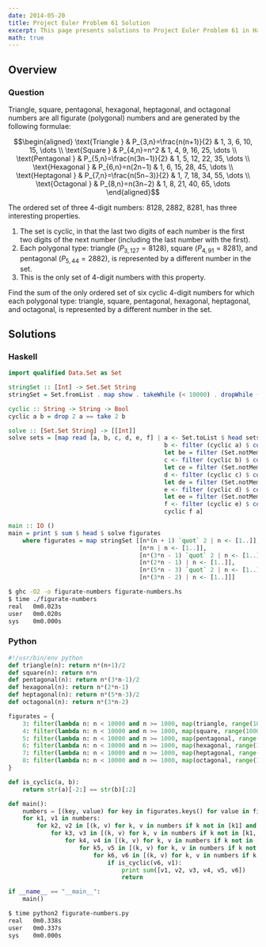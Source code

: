 ```yaml
---
date: 2014-05-20
title: Project Euler Problem 61 Solution
excerpt: This page presents solutions to Project Euler Problem 61 in Haskell and Python.
math: true
---
```



## Overview


### Question

Triangle, square, pentagonal, hexagonal, heptagonal, and octagonal
numbers are all figurate (polygonal) numbers and are generated by the
following formulae:

$$\begin{aligned}
\text{Triangle } & P_{3,n}=\frac{n(n+1)}{2} & 1, 3, 6, 10, 15, \dots \\
\text{Square } & P_{4,n}=n^2 & 1, 4, 9, 16, 25, \dots \\
\text{Pentagonal } & P_{5,n}=\frac{n(3n−1)}{2} & 1, 5, 12, 22, 35, \dots \\
\text{Hexagonal } & P_{6,n}=n(2n−1) & 1, 6, 15, 28, 45, \dots \\
\text{Heptagonal } & P_{7,n}=\frac{n(5n−3)}{2} & 1, 7, 18, 34, 55, \dots \\
\text{Octagonal } & P_{8,n}=n(3n−2) & 1, 8, 21, 40, 65, \dots
\end{aligned}$$

The ordered set of three 4-digit numbers: 8128, 2882, 8281, has three
interesting properties.

1.  The set is cyclic, in that the last two digits of each number is the
    first two digits of the next number (including the last number with
    the first).
2.  Each polygonal type: triangle ($P_{3,127}=8128$), square
    ($P_{4,91}=8281$), and pentagonal ($P_{5,44}=2882$), is represented
    by a different number in the set.
3.  This is the only set of 4-digit numbers with this property.

Find the sum of the only ordered set of six cyclic 4-digit numbers for
which each polygonal type: triangle, square, pentagonal, hexagonal,
heptagonal, and octagonal, is represented by a different number in the
set.






## Solutions

### Haskell

```haskell
import qualified Data.Set as Set

stringSet :: [Int] -> Set.Set String
stringSet = Set.fromList . map show . takeWhile (< 10000) . dropWhile (< 1000)

cyclic :: String -> String -> Bool
cyclic a b = drop 2 a == take 2 b

solve :: [Set.Set String] -> [[Int]]
solve sets = [map read [a, b, c, d, e, f] | a <- Set.toList $ head sets,
                                            b <- filter (cyclic a) $ concatMap Set.toList $ tail sets,
                                            let be = filter (Set.notMember b) $ tail sets,
                                            c <- filter (cyclic b) $ concatMap Set.toList be,
                                            let ce = filter (Set.notMember c) be,
                                            d <- filter (cyclic c) $ concatMap Set.toList ce,
                                            let de = filter (Set.notMember d) ce,
                                            e <- filter (cyclic d) $ concatMap Set.toList de,
                                            let ee = filter (Set.notMember e) de,
                                            f <- filter (cyclic e) $ concatMap Set.toList ee,
                                            cyclic f a]

main :: IO ()
main = print $ sum $ head $ solve figurates
    where figurates = map stringSet [[n*(n + 1) `quot` 2 | n <- [1..]],
                                     [n*n | n <- [1..]],
                                     [n*(3*n - 1) `quot` 2 | n <- [1..]],
                                     [n*(2*n - 1) | n <- [1..]],
                                     [n*(5*n - 3) `quot` 2 | n <- [1..]],
                                     [n*(3*n - 2) | n <- [1..]]]
```


```bash
$ ghc -O2 -o figurate-numbers figurate-numbers.hs
$ time ./figurate-numbers
real   0m0.023s
user   0m0.020s
sys    0m0.000s
```



### Python

```python
#!/usr/bin/env python
def triangle(n): return n*(n+1)/2
def square(n): return n*n
def pentagonal(n): return n*(3*n-1)/2
def hexagonal(n): return n*(2*n-1)
def heptagonal(n): return n*(5*n-3)/2
def octagonal(n): return n*(3*n-2)

figurates = {
    3: filter(lambda n: n < 10000 and n >= 1000, map(triangle, range(1000))),
    4: filter(lambda n: n < 10000 and n >= 1000, map(square, range(1000))),
    5: filter(lambda n: n < 10000 and n >= 1000, map(pentagonal, range(1000))),
    6: filter(lambda n: n < 10000 and n >= 1000, map(hexagonal, range(1000))),
    7: filter(lambda n: n < 10000 and n >= 1000, map(heptagonal, range(1000))),
    8: filter(lambda n: n < 10000 and n >= 1000, map(octagonal, range(1000)))
}

def is_cyclic(a, b):
    return str(a)[-2:] == str(b)[:2]

def main():
    numbers = [(key, value) for key in figurates.keys() for value in figurates[key]]
    for k1, v1 in numbers:
        for k2, v2 in [(k, v) for k, v in numbers if k not in [k1] and is_cyclic(v1, v)]:
            for k3, v3 in [(k, v) for k, v in numbers if k not in [k1, k2] and is_cyclic(v2, v)]:
                for k4, v4 in [(k, v) for k, v in numbers if k not in [k1, k2, k3] and is_cyclic(v3, v)]:
                    for k5, v5 in [(k, v) for k, v in numbers if k not in [k1, k2, k3, k4] and is_cyclic(v4, v)]:
                        for k6, v6 in [(k, v) for k, v in numbers if k not in [k1, k2, k3, k4, k5] and is_cyclic(v5, v)]:
                            if is_cyclic(v6, v1):
                                print sum([v1, v2, v3, v4, v5, v6])
                                return

if __name__ == "__main__":
    main()
```


```bash
$ time python2 figurate-numbers.py
real   0m0.338s
user   0m0.337s
sys    0m0.000s
```


